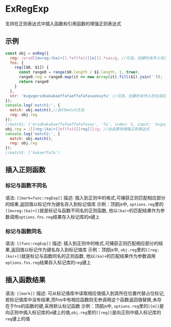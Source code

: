 # ExRegExp
支持在正则表达式中插入函数和引用函数的增强正则表达式

## 示例

```javascript
const obj = exReg({
  reg: /ersd[[m=reg:(ka)+]].*ef(fa){[[m]]}.*sas/g, //可选，创建时未传入则生成后需要通过 obj.reg 设置后调用方法才有效。
  fns: {
    reg([$0, $1]) {
      const range0 = range($0.length / $1.length, 1, true);
      range0.reg = range0.map(it => new Array(it).fill($1).join(''));
      return range0
    }
  },
  str: 'bvgvgersdkakakaeffafaeffafafasaskuyfu' //可选，创建时未传入则生成后需要通过 obj.str 设置后调用方法才有效。
});
console.log('match1:', {
  match: obj.match(),//执行match方法
  reg: obj.reg
});
//match1: ['ersdkakakaeffafaeffafafasas', 'fa', index: 5, input: 'bvgvgersdkakakaeffafaeffafafasaskuyfu', groups: undefined]
obj.reg = /[[reg:(ka)+]]ef(fa){[[reg]]}/g; //动态更改增强正则表达式
console.log('match2:', {
  match: obj.match(),
  reg: obj.reg
});
//match2: ['kakaeffafa']
```

## 插入正则函数

### 标记与函数不同名

语法: `[[mark=func:regExp]]`
描述: 插入到正则中的格式,可捕获正则匹配相应部分的结果,返回值以标记作为键名存入到标记值库
示例：顶部js中, `options.reg`里的`[[m=reg:(ka)+]]`就是标记与函数不同名的正则函数, 他以`(ka)+`的匹配结果作为参数调用`options.fns.reg`结果存入标记库的`m`键上

### 标记与函数同名

语法: `[[func:regExp]]`
描述: 插入到正则中的格式,可捕获正则匹配相应部分的结果,返回值以标记作为键名存入到标记值库
示例：顶部js中, `obj.reg`里的`[[reg:(ka)+]]`就是标记与函数同名的正则函数, 他以`(ka)+`的匹配结果作为参数调用`options.fns.reg`结果存入标记库的`reg`键上

## 插入函数结果

语法: `[[mark]]`
描述: 可从标记值库中读取相应值插入到其所在位置代替占位标记,若标记值库中没有结果,而fns中有相应函数则无参调用这个函数返回值替换,未存在于fns的函数的键,采用默认标记函数
示例：顶部js中, `options.reg`里的`[[m]]`是向正则中插入标记库的`m`键上的值,`obj.reg`里的`[[reg]]`是向正则中插入标记库的`reg`键上的值